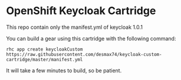 # OpenShift Keycloak Cartridge

This repo contain only the manifest.yml of keycloak 1.0.1

You can build a gear using this cartridge with the following command:

	rhc app create keycloakCustom https://raw.githubusercontent.com/desmax74/keycloak-custom-cartridge/master/manifest.yml
	
It will take a few minutes to build, so be patient.


